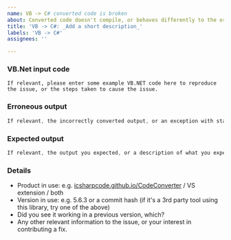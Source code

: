 ```yaml
---
name: VB -> C# converted code is broken
about: Converted code doesn't compile, or behaves differently to the original source
title: 'VB -> C#: _Add a short description_'
labels: 'VB -> C#'
assignees: ''

---
```


### VB.Net input code
```vbnet
If relevant, please enter some example VB.NET code here to reproduce the issue, or the steps taken to cause the issue.
```

### Erroneous output
```C#
If relevant, the incorrectly converted output, or an exception with stack trace.
```

### Expected output
```C#
If relevant, the output you expected, or a description of what you expected.
```

### Details
* Product in use: e.g. [icsharpcode.github.io/CodeConverter](https://icsharpcode.github.io/CodeConverter/) / VS extension / both
* Version in use: e.g. 5.6.3 or a commit hash (if it's a 3rd party tool using this library, try one of the above)
* Did you see it working in a previous version, which?
* Any other relevant information to the issue, or your interest in contributing a fix.
